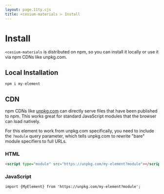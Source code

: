 ```yaml
---
layout: page.11ty.cjs
title: <cesium-materials ⌲ Install
---
```


# Install

`<cesium-materials` is distributed on npm, so you can install it locally or use it via npm CDNs like unpkg.com.

## Local Installation

```bash
npm i my-element
```

## CDN

npm CDNs like [unpkg.com]() can directly serve files that have been published to npm. This works great for standard JavaScript modules that the browser can load natively.

For this element to work from unpkg.com specifically, you need to include the `?module` query parameter, which tells unpkg.com to rewrite "bare" module specifiers to full URLs.

### HTML

```html
<script type="module" src="https://unpkg.com/my-element?module"></script>
```

### JavaScript

```html
import {MyElement} from 'https://unpkg.com/my-element?module';
```
